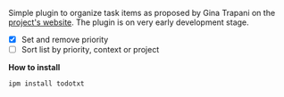 Simple plugin to organize task items as proposed by Gina Trapani on the [project's website](http://todotxt.org). The plugin is on very early development stage.

* [x] Set and remove priority
* [ ] Sort list by priority, context or project

**How to install**
```
ipm install todotxt
```
